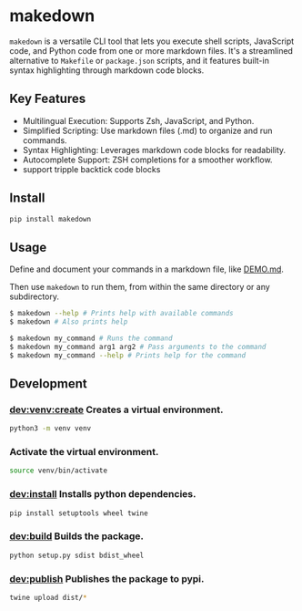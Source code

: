 # makedown

`makedown` is a versatile CLI tool that lets you execute shell scripts,
JavaScript code, and Python code from one or more markdown files.
It's a streamlined alternative to `Makefile` or `package.json` scripts,
and it features built-in syntax highlighting through markdown code blocks.

## Key Features

- Multilingual Execution: Supports Zsh, JavaScript, and Python.
- Simplified Scripting: Use markdown files (.md) to organize and run commands.
- Syntax Highlighting: Leverages markdown code blocks for readability.
- Autocomplete Support: ZSH completions for a smoother workflow.
- support tripple backtick code blocks

## Install

```bash
pip install makedown
```

## Usage

Define and document your commands in a markdown file, like [DEMO.md](./DEMO.md).

Then use `makedown` to run them, from within the same directory or any subdirectory.

```bash
$ makedown --help # Prints help with available commands
$ makedown # Also prints help

$ makedown my_command # Runs the command
$ makedown my_command arg1 arg2 # Pass arguments to the command
$ makedown my_command --help # Prints help for the command
```

## Development

### [dev:venv:create]() Creates a virtual environment.

```bash
python3 -m venv venv
```

### Activate the virtual environment.

```bash
source venv/bin/activate
```

### [dev:install]() Installs python dependencies.

```bash
pip install setuptools wheel twine
```

### [dev:build]() Builds the package.

```bash
python setup.py sdist bdist_wheel
```

### [dev:publish]() Publishes the package to pypi.

```bash
twine upload dist/*
```

